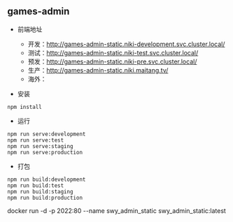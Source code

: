 ## games-admin

- 前端地址
  - 开发：http://games-admin-static.niki-development.svc.cluster.local/
  - 测试：http://games-admin-static.niki-test.svc.cluster.local/
  - 预发：http://games-admin-static.niki-pre.svc.cluster.local/
  - 生产：http://games-admin-static.niki.maitang.tv/
  - 海外：

- 安装
```
npm install
```

- 运行
```
npm run serve:development
npm run serve:test
npm run serve:staging
npm run serve:production 
```

- 打包
```
npm run build:development
npm run build:test
npm run build:staging
npm run build:production
```



docker run -d -p 2022:80 --name swy_admin_static swy_admin_static:latest


